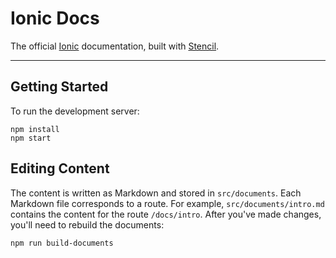 # Ionic Docs

The official [Ionic](https://ionicframework.com) documentation, built with [Stencil](https://stenciljs.com).

---

## Getting Started

To run the development server:

```shell
npm install
npm start
```

## Editing Content

The content is written as Markdown and stored in `src/documents`. Each Markdown file corresponds to a route. For example, `src/documents/intro.md` contains the content for the route `/docs/intro`. After you've made changes, you'll need to rebuild the documents:

```shell
npm run build-documents
```